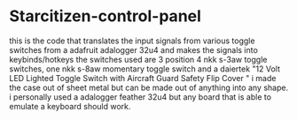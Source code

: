 # Starcitizen-control-panel
this is the code that translates the input signals from various toggle switches from a adafruit adalogger 32u4 and makes the signals into keybinds/hotkeys
the switches used are 3 position 4 nkk s-3aw toggle switches, one nkk s-8aw momentary toggle switch and a daiertek "12 Volt LED Lighted Toggle Switch with Aircraft Guard Safety Flip Cover "
i made the case out of sheet metal but can be made out of anything into any shape.
i personally used a adalogger feather 32u4 but any board that is able to emulate a keyboard should work.

